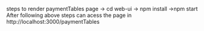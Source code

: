 steps to render paymentTables page 
-> cd web-ui
-> npm install
->npm start
After following above steps can acess the page in  http://localhost:3000/paymentTables
